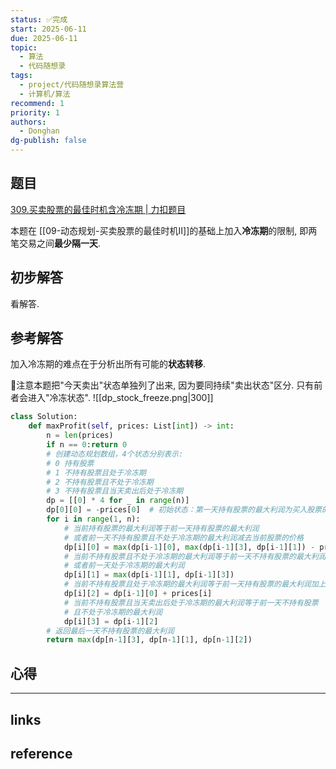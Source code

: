 ```yaml
---
status: ✅完成
start: 2025-06-11
due: 2025-06-11
topic:
  - 算法
  - 代码随想录
tags:
  - project/代码随想录算法营
  - 计算机/算法
recommend: 1
priority: 1
authors:
  - Donghan
dg-publish: false
---
```

## 题目
[309.买卖股票的最佳时机含冷冻期 | 力扣题目](https://leetcode.cn/problems/best-time-to-buy-and-sell-stock-with-cooldown/)

本题在 [[09-动态规划-买卖股票的最佳时机II]]的基础上加入**冷冻期**的限制, 即两笔交易之间**最少隔一天**.

## 初步解答
看解答.

## 参考解答
加入冷冻期的难点在于分析出所有可能的**状态转移**.

🚨注意本题把"今天卖出"状态单独列了出来, 因为要同持续"卖出状态"区分. 只有前者会进入"冷冻状态".
![[dp_stock_freeze.png|300]]

```python
class Solution:
    def maxProfit(self, prices: List[int]) -> int:
        n = len(prices)
        if n == 0:return 0
        # 创建动态规划数组，4个状态分别表示:
        # 0 持有股票
        # 1 不持有股票且处于冷冻期
        # 2 不持有股票且不处于冷冻期
        # 3 不持有股票且当天卖出后处于冷冻期
        dp = [[0] * 4 for _ in range(n)]
        dp[0][0] = -prices[0]  # 初始状态：第一天持有股票的最大利润为买入股票的价格
        for i in range(1, n):
	        # 当前持有股票的最大利润等于前一天持有股票的最大利润
	        # 或者前一天不持有股票且不处于冷冻期的最大利润减去当前股票的价格
            dp[i][0] = max(dp[i-1][0], max(dp[i-1][3], dp[i-1][1]) - prices[i])
            # 当前不持有股票且不处于冷冻期的最大利润等于前一天不持有股票的最大利润
            # 或者前一天处于冷冻期的最大利润
            dp[i][1] = max(dp[i-1][1], dp[i-1][3])
            # 当前不持有股票且处于冷冻期的最大利润等于前一天持有股票的最大利润加上当前股票的价格
            dp[i][2] = dp[i-1][0] + prices[i]
            # 当前不持有股票且当天卖出后处于冷冻期的最大利润等于前一天不持有股票
            # 且不处于冷冻期的最大利润
            dp[i][3] = dp[i-1][2]
        # 返回最后一天不持有股票的最大利润
        return max(dp[n-1][3], dp[n-1][1], dp[n-1][2])

```

## 心得


---
## links


## reference
